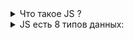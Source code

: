 <details>
<summary>
Что такое JS ?
</summary>

### JS - язык программирования, который позволяет создавать динамический контент, управлять мультимедиа, анимировать изображения и делать многое другое.

### В 1996 года Netscape начала сотрудничать с ECMA International, чтобы сделать JavaScript стандартым. С тех пор стандартизированный JavaScript называется ECMAScript.
![5dea5ac04cd2c5392c0528ad075dca69](https://github.com/user-attachments/assets/c1bf1e7f-9c5a-4f3b-a8c4-c2f083d8b4f5)
</details>
<details>
<summary>
JS есть 8 типов данных: 
</summary>
  
# 7 из них относятся к группе primitive и 1 к object.

## Primitive:

### 1) number, 
### 2) string,
### 3) boolean,
### 4) undefined,
### 5) bigInt,
### 6) symbol,
### 7) null.

![mwsnap005](https://github.com/user-attachments/assets/ce739bf8-2312-43d8-9e62-aac225abfe9d)
</details>
